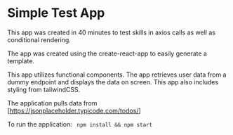 # Simple Test App

This app was created in 40 minutes to test skills in axios calls as well as conditional rendering. 

The app was created using the create-react-app to easily generate a template.

This app utilizes functional components. The app retrieves user data from a dummy endpoint and displays the data on screen. This app also includes styling from tailwindCSS.

The application pulls data from [https://jsonplaceholder.typicode.com/todos/]

To run the application:
` npm install && npm start`
